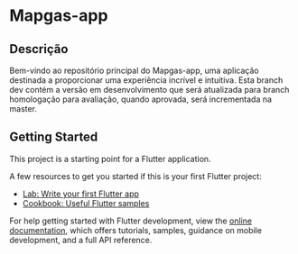 # Mapgas-app

## Descrição
Bem-vindo ao repositório principal do Mapgas-app, uma aplicação destinada a proporcionar uma experiência incrível e intuitiva. Esta branch dev contém a versão em desenvolvimento que será atualizada para branch homologação para avaliação, quando aprovada, será incrementada na master.

## Getting Started

This project is a starting point for a Flutter application.

A few resources to get you started if this is your first Flutter project:

- [Lab: Write your first Flutter app](https://docs.flutter.dev/get-started/codelab)
- [Cookbook: Useful Flutter samples](https://docs.flutter.dev/cookbook)

For help getting started with Flutter development, view the
[online documentation](https://docs.flutter.dev/), which offers tutorials,
samples, guidance on mobile development, and a full API reference.
